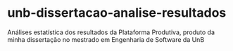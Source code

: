 # unb-dissertacao-analise-resultados
Análises estatística dos resultados da Plataforma Produtiva, produto da minha dissertação no mestrado em Engenharia de Software da UnB
